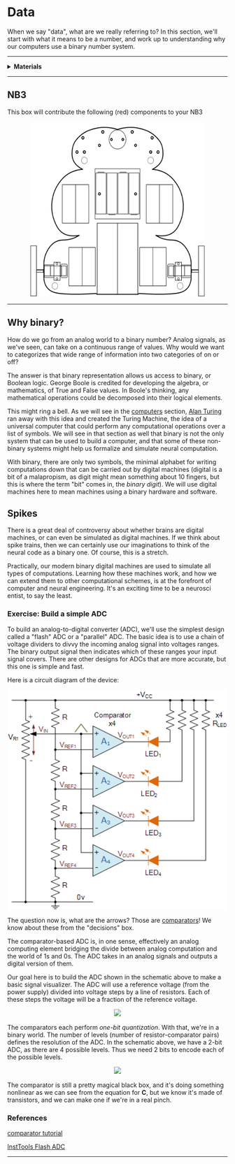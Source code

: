 # Data

When we say "data", what are we really referring to? In this section, we'll start with what it means to be a number, and work up to understanding why our computers use a binary number system.

----

<details><summary><b>Materials</b></summary><p>

Contents|Description| # |Data|Link|
:-------|:----------|:-:|:--:|:--:|
Comparator|LM339 (DIP-14)|2|[-D-](_data/datasheets/lm339-n.pdf)|[-L-](https://uk.farnell.com/texas-instruments/lm339n/ic-comparator-quad-dip14-339/dp/3118457)

Required|Description| # |Box|
:-------|:----------|:-:|:-:|
Multimeter|(Sealy MM18) pocket digital multimeter|1|[white](/boxes/white/README.md)|

</p></details>

----

## NB3

This box will contribute the following (red) components to your NB3

<p align="center">
<img src="_images/NB3_data.png" alt="NB3 stage" width="400" height="400">
<p>

----

## Why binary?

How do we go from an analog world to a binary number? Analog signals, as we've seen, can take on a continuous range of values. Why would we want to categorizes that wide range of information into two categories of on or off?

The answer is that binary representation allows us access to binary, or Boolean logic. George Boole is credited for developing the algebra, or mathematics, of True and False values. In Boole's thinking, any mathematical operations could be decomposed into their logical elements.

This might ring a bell. As we will see in the [computers](../computers) section, [Alan Turing](https://en.wikipedia.org/wiki/Turing_machine) ran away with this idea and created the Turing Machine, the idea of a universal computer that could perform any computational operations over a list of symbols. We will see in that section as well that binary is not the only system that can be used to build a computer, and that some of these non-binary systems might help us formalize and simulate neural computation.

With binary, there are only two symbols, the minimal alphabet for writing computations down that can be carried out by digital machines (digital is a bit of a malapropism, as digit might mean something about 10 fingers, but this is where the term "bit" comes in, the *binary digit*). We will use digital machines here to mean machines using a binary hardware and software.

## Spikes

There is a great deal of controversy about whether brains are digital machines, or can even be simulated as digital machines. If we think about spike trains, then we can certainly use our imaginations to think of the neural code as a binary one. Of course, this is a stretch.

Practically, our modern binary digital machines are used to simulate all types of computations. Learning how these machines work, and how we can extend them to other computational schemes, is at the forefront of computer and neural engineering. It's an exciting time to be a neurosci
entist, to say the least.

### Exercise: Build a simple ADC

To build an analog-to-digital converter (ADC), we'll use the simplest design called a "flash" ADC or a "parallel" ADC. The basic idea is to use a chain of voltage dividers to divvy the incoming analog signal into voltages ranges. The binary output signal then indicates which of these ranges your input signal covers. There are other designs for ADCs that are more accurate, but this one is simple and fast.

Here is a circuit diagram of the device:

<p align="center">
 <img src="_images/comparator_level_detector.gif" alt="Flash ADC" width="500" text-align="center">
</p>


The question now is, what are the arrows? Those are [comparators](https://www.wikiwand.com/en/Comparator)! We know about these from the "decisions" box.

The comparator-based ADC is, in one sense, effectively an analog computing element bridging the divide between analog computation and the world of 1s and 0s. The ADC takes in an analog signals and outputs a digital version of them.

Our goal here is to build the ADC shown in the schematic above to make a basic signal visualizer. The ADC will use a reference voltage (from the power supply) divided into voltage steps by a line of resistors. Each of these steps the voltage will be a fraction of the reference voltage.

<!-- HACK to get latex in here. See: https://gist.github.com/a-rodin/fef3f543412d6e1ec5b6cf55bf197d7b -->
<p align="center">
	<img src="https://render.githubusercontent.com/render/math?math=V_n = n\times\frac{V_{\textrm{reference}}}{\textrm{number\ of\ resistors}}">
</p>

The comparators each perform *one-bit quantization*. With that, we're in a binary world. The number of levels (number of resistor-comparator pairs) defines the resolution of the ADC. In the schematic above, we have a 2-bit ADC, as there are 4 possible levels. Thus we need 2 bits to encode each of the possible levels.

<p align="center">
	<img src="https://render.githubusercontent.com/render/math?math=\textrm{number\ of\ levels} = 2^{\textrm{number\ of\ bits}}">
</p>

The comparator is still a pretty magical black box, and it's doing something nonlinear as we can see from the equation for **C**, but we know it's made of transistors, and we can make one if we're in a real pinch.

### References

[comparator tutorial](https://www.electronics-tutorials.ws/opamp/op-amp-comparator.html)

[InstTools Flash ADC](https://instrumentationtools.com/topic/flash-adc/)

----
